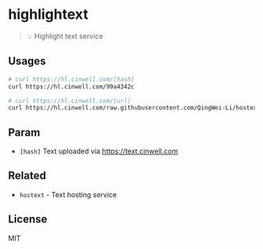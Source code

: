 # highlightext

> 💡 Highlight text service

## Usages

```sh
# curl https://hl.cinwell.com/[hash]
curl https://hl.cinwell.com/99a4342c

# curl https://hl.cinwell.com/[url]
curl https://hl.cinwell.com/raw.githubusercontent.com/QingWei-Li/hostext/master/app.js
```

## Param

* `[hash]`
  Text uploaded via https://text.cinwell.com

## Related

* `hostext` - Text hosting service

## License

MIT
